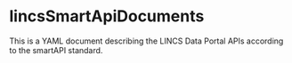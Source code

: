 # lincsSmartApiDocuments
This is a YAML document describing the LINCS Data Portal APIs according to the smartAPI standard. 
